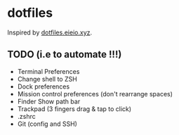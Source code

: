 # dotfiles

Inspired by [dotfiles.eieio.xyz](http://dotfiles.eieio.xyz).

## TODO (i.e to automate !!!)
- Terminal Preferences
- Change shell to ZSH
- Dock preferences
- Mission control preferences (don't rearrange spaces)
- Finder Show path bar
- Trackpad (3 fingers drag & tap to click)
- .zshrc
- Git (config and SSH)
